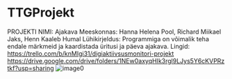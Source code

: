 
# TTGProjekt
PROJEKTI NIMI: Ajakava
Meeskonnas: Hanna Helena Pool, Richard Miikael Jaks, Henn Kaaleb Humal
Lühikirjeldus: Programmiga on võimalik teha endale märkmeid ja kaardistada üritusi ja päeva ajakava.
Lingid: 
https://trello.com/b/knMIgi31/digiaktiivsusmonitori-projekt
https://drive.google.com/drive/folders/1NEw0axyqHIk3rgl9LJys5Y6cKVPRztkf?usp=sharing
![image0](https://user-images.githubusercontent.com/90179431/140705503-2e914c33-e147-476d-aa69-2d038f5a4cf6.jpeg)
